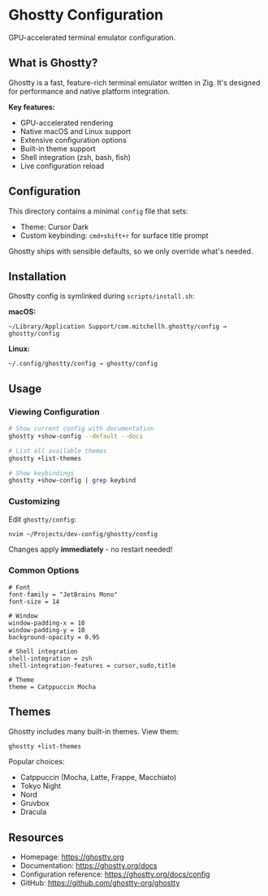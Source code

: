 # Ghostty Configuration

GPU-accelerated terminal emulator configuration.

## What is Ghostty?

Ghostty is a fast, feature-rich terminal emulator written in Zig. It's designed for performance and native platform integration.

**Key features:**
- GPU-accelerated rendering
- Native macOS and Linux support
- Extensive configuration options
- Built-in theme support
- Shell integration (zsh, bash, fish)
- Live configuration reload

## Configuration

This directory contains a minimal `config` file that sets:
- Theme: Cursor Dark
- Custom keybinding: `cmd+shift+r` for surface title prompt

Ghostty ships with sensible defaults, so we only override what's needed.

## Installation

Ghostty config is symlinked during `scripts/install.sh`:

**macOS:**
```
~/Library/Application Support/com.mitchellh.ghostty/config → ghostty/config
```

**Linux:**
```
~/.config/ghostty/config → ghostty/config
```

## Usage

### Viewing Configuration
```bash
# Show current config with documentation
ghostty +show-config --default --docs

# List all available themes
ghostty +list-themes

# Show keybindings
ghostty +show-config | grep keybind
```

### Customizing

Edit `ghostty/config`:
```bash
nvim ~/Projects/dev-config/ghostty/config
```

Changes apply **immediately** - no restart needed!

### Common Options

```
# Font
font-family = "JetBrains Mono"
font-size = 14

# Window
window-padding-x = 10
window-padding-y = 10
background-opacity = 0.95

# Shell integration
shell-integration = zsh
shell-integration-features = cursor,sudo,title

# Theme
theme = Catppuccin Mocha
```

## Themes

Ghostty includes many built-in themes. View them:
```bash
ghostty +list-themes
```

Popular choices:
- Catppuccin (Mocha, Latte, Frappe, Macchiato)
- Tokyo Night
- Nord
- Gruvbox
- Dracula

## Resources

- Homepage: https://ghostty.org
- Documentation: https://ghostty.org/docs
- Configuration reference: https://ghostty.org/docs/config
- GitHub: https://github.com/ghostty-org/ghostty
